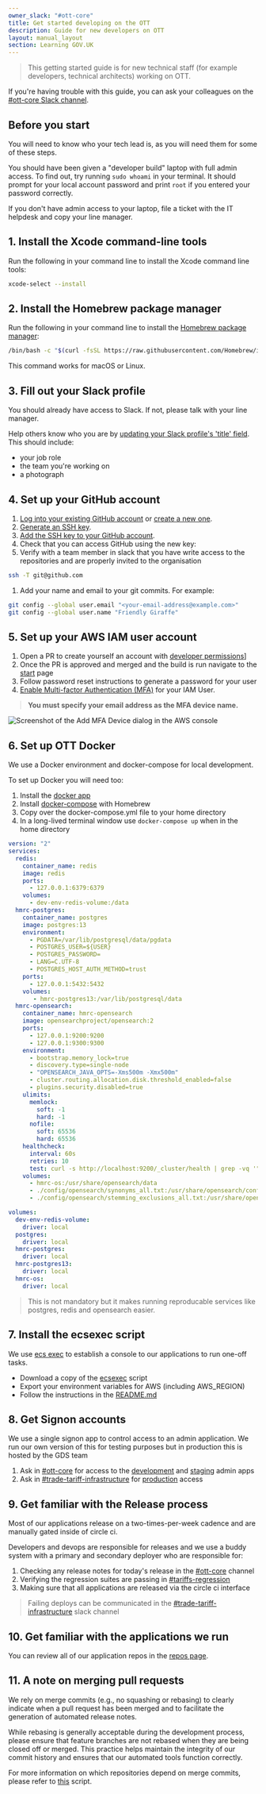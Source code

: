 ```yaml
---
owner_slack: "#ott-core"
title: Get started developing on the OTT
description: Guide for new developers on OTT
layout: manual_layout
section: Learning GOV.UK
---
```


> This getting started guide is for new technical staff (for example developers, technical architects) working on OTT.

If you're having trouble with this guide, you can ask your colleagues on the [#ott-core Slack channel][developer-chat].

## Before you start

You will need to know who your tech lead is, as you will need them for some of these steps.

You should have been given a "developer build" laptop with full admin access. To find out, try running `sudo whoami` in your terminal. It should prompt for your local account password and print `root` if you entered your password correctly.

If you don't have admin access to your laptop, file a ticket with the IT helpdesk and copy your line manager.

## 1. Install the Xcode command-line tools

Run the following in your command line to install the Xcode command line tools:

```sh
xcode-select --install
```

## 2. Install the Homebrew package manager

Run the following in your command line to install the [Homebrew package manager](https://brew.sh):

```sh
/bin/bash -c "$(curl -fsSL https://raw.githubusercontent.com/Homebrew/install/HEAD/install.sh)"
```

This command works for macOS or Linux.

## 3. Fill out your Slack profile

You should already have access to Slack. If not, please talk with your line manager.

Help others know who you are by [updating your Slack profile's 'title' field](https://slack.com/intl/en-gb/help/articles/204092246-Edit-your-profile). This should include:

- your job role
- the team you're working on
- a photograph

## 4. Set up your GitHub account

1. [Log into your existing GitHub account](https://github.com/login) or [create a new one](https://github.com/signup).
1. [Generate an SSH key][generate-ssh-key].
1. [Add the SSH key to your GitHub account][add-ssh-key].
1. Check that you can access GitHub using the new key:
1. Verify with a team member in slack that you have write access to the repositories and are properly invited to the organisation

```sh
ssh -T git@github.com
```

1. Add your name and email to your git commits. For example:

```sh
git config --global user.email "<your-email-address@example.com>"
git config --global user.name "Friendly Giraffe"
```

[generate-ssh-key]: https://docs.github.com/en/authentication/connecting-to-github-with-ssh/generating-a-new-ssh-key-and-adding-it-to-the-ssh-agent
[add-ssh-key]: https://docs.github.com/en/github/authenticating-to-github/adding-a-new-ssh-key-to-your-github-account

## 5. Set up your AWS IAM user account

1. Open a PR to create yourself an account with [developer permissions][request-aws-user]]
1. Once the PR is approved and merged and the build is run navigate to the [start] page
1. Follow password reset instructions to generate a password for your user
1. [Enable Multi-factor Authentication (MFA)][enable-mfa] for your IAM User.

> <strong>You must specify your email address as the MFA device name.</strong>

![Screenshot of the Add MFA Device dialog in the AWS console](images/aws/assign-mfa-device.png)

[request-aws-user]: https://github.com/trade-tariff/trade-tariff-platform-terraform-aws-accounts
[start]: https://d-9c677042e2.awsapps.com/start/
[enable-mfa]: https://docs.aws.amazon.com/IAM/latest/UserGuide/id_credentials_mfa_enable_virtual.html#enable-virt-mfa-for-iam-user

## 6. Set up OTT Docker

We use a Docker environment and docker-compose for local development.

To set up Docker you will need too:

1. Install the [docker app](https://docs.docker.com/desktop/install/mac-install/)
2. Install [docker-compose](https://formulae.brew.sh/formula/docker-compose) with Homebrew
3. Copy over the docker-compose.yml file to your home directory
4. In a long-lived terminal window use `docker-compose up` when in the home directory

```yaml
version: "2"
services:
  redis:
    container_name: redis
    image: redis
    ports:
      - 127.0.0.1:6379:6379
    volumes:
      - dev-env-redis-volume:/data
  hmrc-postgres:
    container_name: postgres
    image: postgres:13
    environment:
      - PGDATA=/var/lib/postgresql/data/pgdata
      - POSTGRES_USER=${USER}
      - POSTGRES_PASSWORD=
      - LANG=C.UTF-8
      - POSTGRES_HOST_AUTH_METHOD=trust
    ports:
      - 127.0.0.1:5432:5432
    volumes:
       - hmrc-postgres13:/var/lib/postgresql/data
  hmrc-opensearch:
    container_name: hmrc-opensearch
    image: opensearchproject/opensearch:2
    ports:
      - 127.0.0.1:9200:9200
      - 127.0.0.1:9300:9300
    environment:
      - bootstrap.memory_lock=true
      - discovery.type=single-node
      - "OPENSEARCH_JAVA_OPTS=-Xms500m -Xmx500m"
      - cluster.routing.allocation.disk.threshold_enabled=false
      - plugins.security.disabled=true
    ulimits:
      memlock:
        soft: -1
        hard: -1
      nofile:
        soft: 65536
        hard: 65536
    healthcheck:
      interval: 60s
      retries: 10
      test: curl -s http://localhost:9200/_cluster/health | grep -vq '"status":"red"'
    volumes:
      - hmrc-os:/usr/share/opensearch/data
      - ./config/opensearch/synonyms_all.txt:/usr/share/opensearch/config/synonyms_all.txt:z
      - ./config/opensearch/stemming_exclusions_all.txt:/usr/share/opensearch/config/stemming_exclusions_all.txt:z

volumes:
  dev-env-redis-volume:
    driver: local
  postgres:
    driver: local
  hmrc-postgres:
    driver: local
  hmrc-postgres13:
    driver: local
  hmrc-os:
    driver: local
```

> This is not mandatory but it makes running reproducable services like postgres, redis and opensearch easier.

## 7. Install the ecsexec script

We use [ecs exec](https://docs.aws.amazon.com/AmazonECS/latest/developerguide/ecs-exec.html) to establish a console to our applications to run one-off tasks.

- Download a copy of the [ecsexec](https://github.com/trade-tariff/trade-tariff-tools/blob/main/bin/ecsexec.sh) script
- Export your environment variables for AWS (including AWS_REGION)
- Follow the instructions in the [README.md](https://github.com/trade-tariff/trade-tariff-tools/tree/main)

## 8. Get Signon accounts

We use a single signon app to control access to an admin application.
We run our own version of this for testing purposes but in production this is hosted by the GDS team

1. Ask in [#ott-core][developer-chat] for access to the [development][development-admin] and [staging][staging-admin] admin apps
2. Ask in [#trade-tariff-infrastructure][infrastructure-chat] for [production][production-admin] access

[development-admin]: https://admin.dev.trade-tariff.service.gov.uk/
[staging-admin]: https://admin.staging.trade-tariff.service.gov.uk/
[production-admin]: https://admin.staging.trade-tariff.service.gov.uk/

## 9. Get familiar with the Release process

Most of our applications release on a two-times-per-week cadence and
are manually gated inside of circle ci.

Developers and devops are responsible for releases and we use a buddy system with a primary
and secondary deployer who are responsible for:

1. Checking any release notes for today's release in the [#ott-core][developer-chat] channel
2. Verifying the regression suites are passing in [#tariffs-regression][regression-chat]
3. Making sure that all applications are released via the circle ci interface

> Failing deploys can be communicated in the [#trade-tariff-infrastructure][infrastructure-chat] slack channel

## 10. Get familiar with the applications we run

You can review all of our application repos in the [repos page](/repos.html).

## 11. A note on merging pull requests

We rely on merge commits (e.g., no squashing or rebasing) to clearly indicate when a pull request has been merged and to facilitate the generation of automated release notes.

While rebasing is generally acceptable during the development process, please ensure that feature branches are not rebased when they are being closed off or merged. This practice helps maintain the integrity of our commit history and ensures that our automated tools function correctly.

For more information on which repositories depend on merge commits, please refer to [this][generate-release-notes] script.

[generate-release-notes]: https://github.com/trade-tariff/trade-tariff-tools/blob/main/bin/generate_release_notes.sh
[regression-chat]: https://future-borders.slack.com/archives/C02T8JXUYE9
[developer-chat]: https://future-borders.slack.com/archives/C01DXUP15M5
[infrastructure-chat]: https://future-borders.slack.com/archives/C042HGJBHK8
